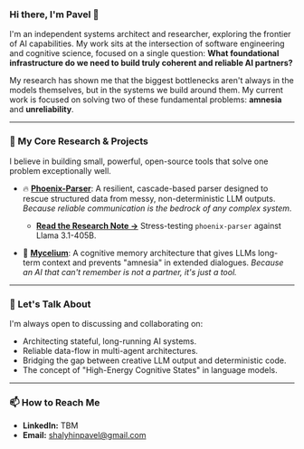 ### Hi there, I'm Pavel 👋

I'm an independent systems architect and researcher, exploring the frontier of AI capabilities. My work sits at the intersection of software engineering and cognitive science, focused on a single question: **What foundational infrastructure do we need to build truly coherent and reliable AI partners?**

My research has shown me that the biggest bottlenecks aren't always in the models themselves, but in the systems we build around them. My current work is focused on solving two of these fundamental problems: **amnesia** and **unreliability**.

---

### 🔬 My Core Research & Projects

I believe in building small, powerful, open-source tools that solve one problem exceptionally well.

*   🔥 **[Phoenix-Parser](https://github.com/shalyhinpavel/phoenix)**: A resilient, cascade-based parser designed to rescue structured data from messy, non-deterministic LLM outputs. *Because reliable communication is the bedrock of any complex system.*
    *   **[Read the Research Note →](https://gist.github.com/shalyhinpavel/b30465c1eb0e453c7135dd8827fd66a1)** Stress-testing `phoenix-parser` against Llama 3.1-405B.

*   🧠 **[Mycelium](https://github.com/shalyhinpavel/mycelium)**: A cognitive memory architecture that gives LLMs long-term context and prevents "amnesia" in extended dialogues. *Because an AI that can't remember is not a partner, it's just a tool.*

---

### 💬 Let's Talk About

I'm always open to discussing and collaborating on:

*   Architecting stateful, long-running AI systems.
*   Reliable data-flow in multi-agent architectures.
*   Bridging the gap between creative LLM output and deterministic code.
*   The concept of "High-Energy Cognitive States" in language models.

---

### 📫 How to Reach Me

*   **LinkedIn:** TBM
*   **Email:** shalyhinpavel@gmail.com
